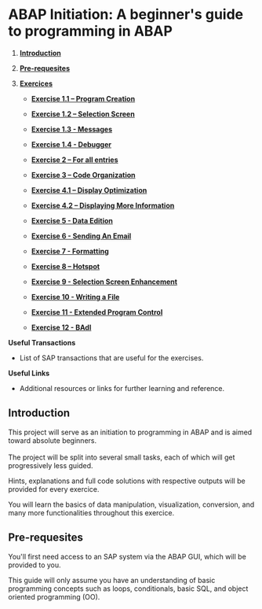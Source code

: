 # ABAP Initiation: A beginner's guide to programming in ABAP

1. [**Introduction**](#introduction)
2. [**Pre-requesites**](#pre-requesites)

3. [**Exercices**](#exercices)

   - [**Exercise 1.1 – Program Creation**](https://github.com/Fabeure/ABAP-Initiation/blob/main/01.1_Program%20Creation.md)
   
     

   - [**Exercise 1.2 – Selection Screen**](https://github.com/Fabeure/ABAP-Initiation/blob/main/01.2_Selection%20Screen.md)



   - [**Exercise 1.3 - Messages**](https://github.com/Fabeure/ABAP-Initiation/blob/main/01.3_Messages.md)

   - [**Exercise 1.4 - Debugger**](https://github.com/Fabeure/ABAP-Initiation/blob/main/01.4_Messages.md)


   - [**Exercise 2 – For all entries**](https://github.com/Fabeure/ABAP-Initiation/blob/main/02_For%20all%20entries.md)

   - [**Exercise 3 – Code Organization**](https://github.com/Fabeure/ABAP-Initiation/blob/main/03_Code%20Organization.md)

   - [**Exercise 4.1 – Display Optimization**](https://github.com/Fabeure/ABAP-Initiation/blob/main/04.1_Display%20Optimization.md)

  

   - [**Exercise 4.2 – Displaying More Information**](https://github.com/Fabeure/ABAP-Initiation/blob/main/04.2_Displaying%20More%20Information.md)

   - [**Exercise 5 - Data Edition**](https://github.com/Fabeure/ABAP-Initiation/blob/main/05_Data%20Edition.md)


   - [**Exercise 6 - Sending An Email**](https://github.com/Fabeure/ABAP-Initiation/blob/main/06_Sending%20An%20Email.md)


   - [**Exercise 7 - Formatting**](https://github.com/Fabeure/ABAP-Initiation/blob/main/07_Formatting.md)


   - [**Exercise 8 – Hotspot**](https://github.com/Fabeure/ABAP-Initiation/blob/main/08_Hotspot.md)


   - [**Exercise 9 - Selection Screen Enhancement**](https://github.com/Fabeure/ABAP-Initiation/blob/main/09_Selection%20Screen%20Enhancement.md)

   - [**Exercise 10 - Writing a File**](https://github.com/Fabeure/ABAP-Initiation/blob/main/10_Writing%20a%20File.md)


   - [**Exercise 11 - Extended Program Control**](https://github.com/Fabeure/ABAP-Initiation/blob/main/11_Extended%20Program%20Control.md)


   - [**Exercise 12 - BAdI**](https://github.com/Fabeure/ABAP-Initiation/blob/main/12_BAdI.md)
    

**Useful Transactions**

   - List of SAP transactions that are useful for the exercises.

**Useful Links**
   - Additional resources or links for further learning and reference.



## Introduction

This project will serve as an initiation to programming in ABAP and is aimed toward absolute beginners. \
\
The project will be split into several small tasks, each of which will get progressively less guided.

Hints, explanations and full code solutions with respective outputs will be provided for every exercice.

You will learn the basics of data manipulation, visualization, conversion, and many more functionalities throughout this exercice.

## Pre-requesites

You'll first need access to an SAP system via the ABAP GUI, which will be provided to you.

This guide will only assume you have an understanding of basic programming concepts such as loops, conditionals, basic SQL, and object oriented programming (OO).

